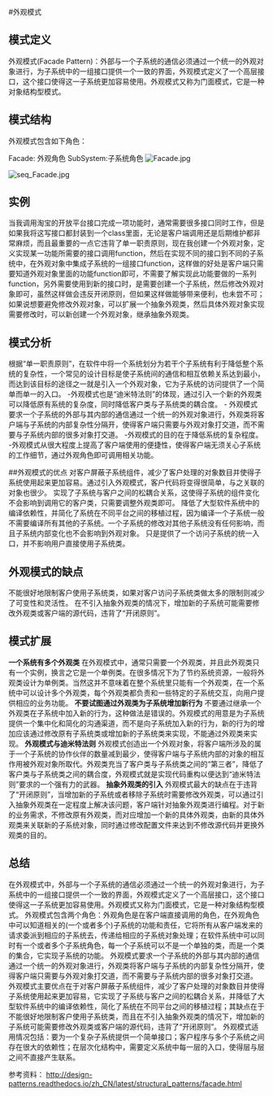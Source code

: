 #外观模式
## 模式定义
外观模式(Facade Pattern)：外部与一个子系统的通信必须通过一个统一的外观对象进行，为子系统中的一组接口提供一个一致的界面，外观模式定义了一个高层接口，这个接口使得这一子系统更加容易使用。外观模式又称为门面模式，它是一种对象结构型模式。
## 模式结构
外观模式包含如下角色：

Facade: 外观角色
SubSystem:子系统角色
![Facade.jpg](http://www.yihuaiyuan.com/usr/uploads/2018/04/3176370591.jpg)

![seq_Facade.jpg](http://www.yihuaiyuan.com/usr/uploads/2018/04/4197488406.jpg)

## 实例
当我调用淘宝的开放平台接口完成一项功能时，通常需要很多接口同时工作，但是如果我将这写接口都封装到一个class里面，无论是客户端调用还是后期维护都非常麻烦，而且最重要的一点它违背了单一职责原则，现在我创建一个外观对象，定义实现某一功能所需要的接口调用function，然后在实现不同的接口到不同的子系统中，在外观对象中集成子系统的一组接口function，这样做的好处是客户端只需要知道外观对象里面的功能function即可，不需要了解实现此功能要做的一系列function，另外需要使用到新的接口时，是需要创建一个子系统，然后修改外观对象即可，虽然这样做会违反开闭原则，但如果这样做能够带来便利，也未尝不可；如果说想要避免修改外观对象，可以扩展一个抽象外观类，然后具体外观对象实现需要修改时，可以新创建一个外观对象，继承抽象外观类。

## 模式分析
根据“单一职责原则”，在软件中将一个系统划分为若干个子系统有利于降低整个系统的复杂性，一个常见的设计目标是使子系统间的通信和相互依赖关系达到最小，而达到该目标的途径之一就是引入一个外观对象，它为子系统的访问提供了一个简单而单一的入口。 -外观模式也是“迪米特法则”的体现，通过引入一个新的外观类可以降低原有系统的复杂度，同时降低客户类与子系统类的耦合度。 - 外观模式要求一个子系统的外部与其内部的通信通过一个统一的外观对象进行，外观类将客户端与子系统的内部复杂性分隔开，使得客户端只需要与外观对象打交道，而不需要与子系统内部的很多对象打交道。 -外观模式的目的在于降低系统的复杂程度。 -外观模式从很大程度上提高了客户端使用的便捷性，使得客户端无须关心子系统的工作细节，通过外观角色即可调用相关功能。

##外观模式的优点
对客户屏蔽子系统组件，减少了客户处理的对象数目并使得子系统使用起来更加容易。通过引入外观模式，客户代码将变得很简单，与之关联的对象也很少。
实现了子系统与客户之间的松耦合关系，这使得子系统的组件变化不会影响到调用它的客户类，只需要调整外观类即可。
降低了大型软件系统中的编译依赖性，并简化了系统在不同平台之间的移植过程，因为编译一个子系统一般不需要编译所有其他的子系统。一个子系统的修改对其他子系统没有任何影响，而且子系统内部变化也不会影响到外观对象。
只是提供了一个访问子系统的统一入口，并不影响用户直接使用子系统类。

## 外观模式的缺点
不能很好地限制客户使用子系统类，如果对客户访问子系统类做太多的限制则减少了可变性和灵活性。
在不引入抽象外观类的情况下，增加新的子系统可能需要修改外观类或客户端的源代码，违背了“开闭原则”。

## 模式扩展
**一个系统有多个外观类**
在外观模式中，通常只需要一个外观类，并且此外观类只有一个实例，换言之它是一个单例类。在很多情况下为了节约系统资源，一般将外观类设计为单例类。当然这并不意味着在整个系统里只能有一个外观类，在一个系统中可以设计多个外观类，每个外观类都负责和一些特定的子系统交互，向用户提供相应的业务功能。
**不要试图通过外观类为子系统增加新行为**
不要通过继承一个外观类在子系统中加入新的行为，这种做法是错误的。外观模式的用意是为子系统提供一个集中化和简化的沟通渠道，而不是向子系统加入新的行为，新的行为的增加应该通过修改原有子系统类或增加新的子系统类来实现，不能通过外观类来实现。
**外观模式与迪米特法则**
外观模式创造出一个外观对象，将客户端所涉及的属于一个子系统的协作伙伴的数量减到最少，使得客户端与子系统内部的对象的相互作用被外观对象所取代。外观类充当了客户类与子系统类之间的“第三者”，降低了客户类与子系统类之间的耦合度，外观模式就是实现代码重构以便达到“迪米特法则”要求的一个强有力的武器。
**抽象外观类的引入**
外观模式最大的缺点在于违背了“开闭原则”，当增加新的子系统或者移除子系统时需要修改外观类，可以通过引入抽象外观类在一定程度上解决该问题，客户端针对抽象外观类进行编程。对于新的业务需求，不修改原有外观类，而对应增加一个新的具体外观类，由新的具体外观类来关联新的子系统对象，同时通过修改配置文件来达到不修改源代码并更换外观类的目的。
## 总结
在外观模式中，外部与一个子系统的通信必须通过一个统一的外观对象进行，为子系统中的一组接口提供一个一致的界面，外观模式定义了一个高层接口，这个接口使得这一子系统更加容易使用。外观模式又称为门面模式，它是一种对象结构型模式。
外观模式包含两个角色：外观角色是在客户端直接调用的角色，在外观角色中可以知道相关的(一个或者多个)子系统的功能和责任，它将所有从客户端发来的请求委派到相应的子系统去，传递给相应的子系统对象处理；在软件系统中可以同时有一个或者多个子系统角色，每一个子系统可以不是一个单独的类，而是一个类的集合，它实现子系统的功能。
外观模式要求一个子系统的外部与其内部的通信通过一个统一的外观对象进行，外观类将客户端与子系统的内部复杂性分隔开，使得客户端只需要与外观对象打交道，而不需要与子系统内部的很多对象打交道。
外观模式主要优点在于对客户屏蔽子系统组件，减少了客户处理的对象数目并使得子系统使用起来更加容易，它实现了子系统与客户之间的松耦合关系，并降低了大型软件系统中的编译依赖性，简化了系统在不同平台之间的移植过程；其缺点在于不能很好地限制客户使用子系统类，而且在不引入抽象外观类的情况下，增加新的子系统可能需要修改外观类或客户端的源代码，违背了“开闭原则”。
外观模式适用情况包括：要为一个复杂子系统提供一个简单接口；客户程序与多个子系统之间存在很大的依赖性；在层次化结构中，需要定义系统中每一层的入口，使得层与层之间不直接产生联系。

参考资料：
http://design-patterns.readthedocs.io/zh_CN/latest/structural_patterns/facade.html